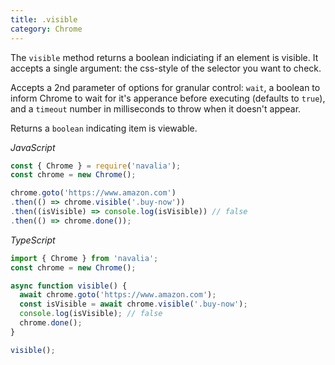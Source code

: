 ```yaml
---
title: .visible
category: Chrome
---
```


The `visible` method returns a boolean indiciating if an element is visible. It accepts a single argument: the css-style of the selector you want to check.

Accepts a 2nd parameter of options for granular control: `wait`, a boolean to inform Chrome to wait for it's apperance before executing (defaults to `true`), and a `timeout` number in milliseconds to throw when it doesn't appear.

Returns a `boolean` indicating item is viewable.

*JavaScript*
```js
const { Chrome } = require('navalia');
const chrome = new Chrome();

chrome.goto('https://www.amazon.com')
.then(() => chrome.visible('.buy-now'))
.then((isVisible) => console.log(isVisible)) // false
.then(() => chrome.done());
```

*TypeScript*
```ts
import { Chrome } from 'navalia';
const chrome = new Chrome();

async function visible() {
  await chrome.goto('https://www.amazon.com');
  const isVisible = await chrome.visible('.buy-now');
  console.log(isVisible); // false
  chrome.done();
}

visible();
```
